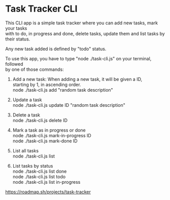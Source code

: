 # Task Tracker CLI

This CLI app is a simple task tracker where you can add new tasks, mark your tasks<br> 
with to do, in progress and done, delete tasks, update them and list tasks by their status.<br>

Any new task added is defined by "todo" status.<br>

To use this app, you have to type "node ./task-cli.js" on your terminal, followed<br>
by one of those commands:

1. Add a new task: When adding a new task, it will be given a ID,<br>
starting by 1, in ascending order.<br>
    node ./task-cli.js add "random task description"<br>
    
2. Update a task<br>
    node ./task-cli.js update ID "random task description"<br>
    
3. Delete a task<br>
    node ./task-cli.js delete ID<br>
    
4. Mark a task as in progress or done<br>
    node ./task-cli.js mark-in-progress ID<br>
    node ./task-cli.js mark-done ID<br>
    
5. List all tasks<br>
    node ./task-cli.js list<br>
    
6. List tasks by status<br>
    node ./task-cli.js list done<br>
    node ./task-cli.js list todo<br>
    node ./task-cli.js list in-progress<br>

https://roadmap.sh/projects/task-tracker
    

    
    

        
